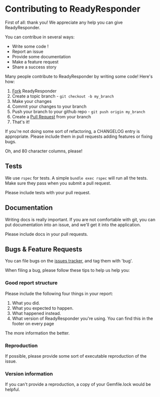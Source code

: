 Contributing to ReadyResponder
======================

First of all: thank you! We appreciate any help you can give ReadyResponder.

You can contribue in several ways:

* Write some code !
* Report an issue
* Provide some documentation
* Make a feature request
* Share a success story

Many people contribute to ReadyResponder by writing some code! Here's how:

1. [Fork](https://help.github.com/articles/fork-a-repo) ReadyResponder
2. Create a topic branch - `git checkout -b my_branch`
3. Make your changes
4. Commit your changes to your branch
3. Push your branch to your github repo - `git push origin my_branch`
4. Create a [Pull Request](http://help.github.com/pull-requests/) from
   your branch
5. That's it!

If you're not doing some sort of refactoring, a CHANGELOG entry is appropriate.
Please include them in pull requests adding features or fixing bugs.

Oh, and 80 character columns, please!

Tests
-----

We use `rspec` for tests. A simple `bundle exec rspec` will run all the tests. 
Make sure they pass when you submit a pull request.

Please include tests with your pull request.

Documentation
-------------

Writing docs is really important. If you are not comfortable with git, you can put documentation into an issue, and we'll get it into the application.

Please include docs in your pull requests.

Bugs & Feature Requests
-----------------------

You can file bugs on the [issues tracker](https://github.com/kgf/ReadyResponder/issues), and tag them with 'bug'.

When filing a bug, please follow these tips to help us help you:

### Good report structure

Please include the following four things in your report:

1. What you did.
2. What you expected to happen.
3. What happened instead.
4. What version of ReadyResponder you're using. You can find this in the footer on
   every page

The more information the better.

### Reproduction

If possible, please provide some sort of executable reproduction of the
issue.

### Version information

If you can't provide a reproduction, a copy of your Gemfile.lock would be helpful.


